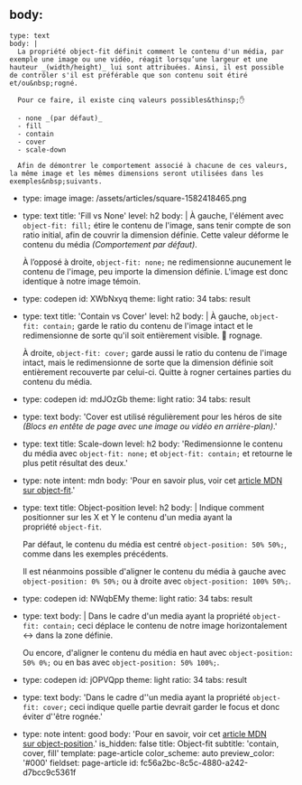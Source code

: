 body:
  -
    type: text
    body: |
      La propriété object-fit définit comment le contenu d'un média, par exemple une image ou une vidéo, réagit lorsqu’une largeur et une hauteur _(width/height)_ lui sont attribuées. Ainsi, il est possible de contrôler s'il est préférable que son contenu soit étiré et/ou&nbsp;rogné.
       
      Pour ce faire, il existe cinq valeurs possibles&thinsp;✋
      
      - none _(par défaut)_
      - fill
      - contain
      - cover
      - scale-down
      
      Afin de démontrer le comportement associé à chacune de ces valeurs, la même image et les mêmes dimensions seront utilisées dans les exemples&nbsp;suivants.
  -
    type: image
    image: /assets/articles/square-1582418465.png
  -
    type: text
    title: 'Fill vs None'
    level: h2
    body: |
      À gauche, l'élément avec `object-fit: fill;` étire le contenu de l'image, sans tenir compte de son ratio initial, afin de couvrir la dimension définie. Cette valeur déforme le contenu du&nbsp;média _(Comportement par&nbsp;défaut)_.
      
      À l’opposé à droite, `object-fit: none;` ne redimensionne aucunement le contenu de l'image, peu importe la dimension&nbsp;définie. L'image est donc identique à notre image&nbsp;témoin.
  -
    type: codepen
    id: XWbNxyq
    theme: light
    ratio: 34
    tabs: result
  -
    type: text
    title: 'Contain vs Cover'
    level: h2
    body: |
      À gauche, `object-fit: contain;` garde le ratio du contenu de l'image intact et le redimensionne de sorte qu'il soit entièrement&nbsp;visible. 🚫&nbsp;rognage.
       
      À droite, `object-fit: cover;` garde aussi le ratio du contenu de l'image intact, mais le redimensionne de sorte que la dimension définie soit entièrement recouverte par celui-ci. Quitte à rogner certaines parties du contenu du&nbsp;média.
  -
    type: codepen
    id: mdJOzGb
    theme: light
    ratio: 34
    tabs: result
  -
    type: text
    body: 'Cover est utilisé régulièrement pour les héros de site _(Blocs en entête de page avec une image ou vidéo en&nbsp;arrière-plan)_.'
  -
    type: text
    title: Scale-down
    level: h2
    body: 'Redimensionne le contenu du média avec `object-fit: none;` et `object-fit: contain;` et retourne le plus petit résultat des&nbsp;deux.'
  -
    type: note
    intent: mdn
    body: 'Pour en savoir plus, voir cet [article MDN sur&nbsp;object-fit](https://developer.mozilla.org/fr/docs/Web/CSS/object-fit).'
  -
    type: text
    title: Object-position
    level: h2
    body: |
      Indique comment positionner sur les X et Y le contenu d'un media ayant la propriété&nbsp;`object-fit`.
      
      Par défaut, le contenu du média est centré `object-position: 50% 50%;`, comme dans les exemples&nbsp;précédents.
      
      Il est néanmoins possible d'aligner le contenu du média à gauche avec `object-position: 0% 50%;` ou à droite avec `object-position: 100% 50%;`.
  -
    type: codepen
    id: NWqbEMy
    theme: light
    ratio: 34
    tabs: result
  -
    type: text
    body: |
      Dans le cadre d'un media ayant la propriété `object-fit: contain;` ceci déplace le contenu de notre image horizontalement&thinsp;↔️ dans la zone&nbsp;définie.
      
      Ou encore, d'aligner le contenu du média en haut avec `object-position: 50% 0%;` ou en bas avec `object-position: 50% 100%;`.
  -
    type: codepen
    id: jOPVQpp
    theme: light
    ratio: 34
    tabs: result
  -
    type: text
    body: 'Dans le cadre d''un media ayant la propriété `object-fit: cover;` ceci indique quelle partie devrait garder le focus et donc éviter d''être&nbsp;rognée.'
  -
    type: note
    intent: good
    body: 'Pour en savoir, voir cet [article MDN sur&nbsp;object-position](https://developer.mozilla.org/fr/docs/Web/CSS/object-position).'
is_hidden: false
title: Object-fit
subtitle: 'contain, cover, fill'
template: page-article
color_scheme: auto
preview_color: '#000'
fieldset: page-article
id: fc56a2bc-8c5c-4880-a242-d7bcc9c5361f
